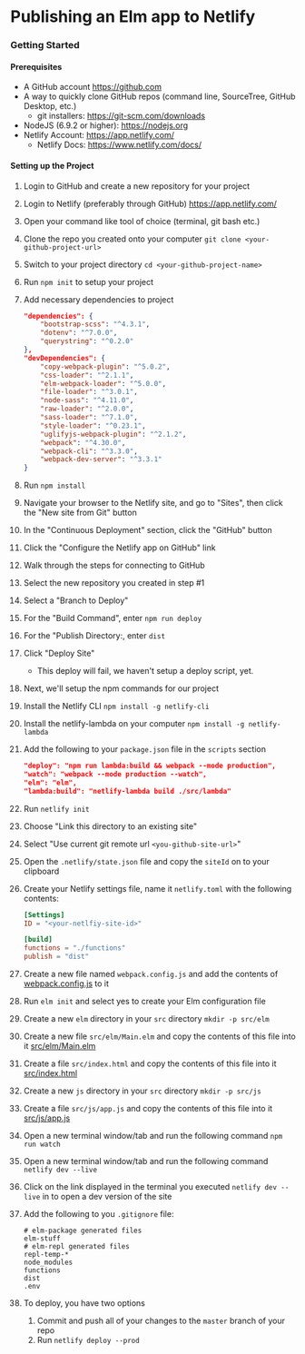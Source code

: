 # Publishing an Elm app to Netlify

### Getting Started

#### Prerequisites

- A GitHub account <a href="https://github.com" target="_blank">https://github.com</a>
- A way to quickly clone GitHub repos (command line, SourceTree, GitHub Desktop, etc.)
  - git installers: https://git-scm.com/downloads
- NodeJS (6.9.2 or higher): <a href="https://nodejs.org" target="_blank">https://nodejs.org</a>
- Netlify Account: <a href="https://app.netlify.com/" target="_blank">https://app.netlify.com/</a>
  - Netlify Docs: https://www.netlify.com/docs/

#### Setting up the Project

1. Login to GitHub and create a new repository for your project
2. Login to Netlify (preferably through GitHub) https://app.netlify.com/
3. Open your command like tool of choice (terminal, git bash etc.)
4. Clone the repo you created onto your computer
   `git clone <your-github-project-url>`
5. Switch to your project directory
   `cd <your-github-project-name>`
6. Run `npm init` to setup your project
7. Add necessary dependencies to project
   ```json
   "dependencies": {
       "bootstrap-scss": "^4.3.1",
       "dotenv": "^7.0.0",
       "querystring": "^0.2.0"
   },
   "devDependencies": {
       "copy-webpack-plugin": "^5.0.2",
       "css-loader": "^2.1.1",
       "elm-webpack-loader": "^5.0.0",
       "file-loader": "^3.0.1",
       "node-sass": "^4.11.0",
       "raw-loader": "^2.0.0",
       "sass-loader": "^7.1.0",
       "style-loader": "^0.23.1",
       "uglifyjs-webpack-plugin": "^2.1.2",
       "webpack": "^4.30.0",
       "webpack-cli": "^3.3.0",
       "webpack-dev-server": "^3.3.1"
   }
   ```
8. Run `npm install`
9. Navigate your browser to the Netlify site, and go to "Sites", then click the "New site from Git" button
10. In the "Continuous Deployment" section, click the "GitHub" button
11. Click the "Configure the Netlify app on GitHub" link
12. Walk through the steps for connecting to GitHub
13. Select the new repository you created in step #1
14. Select a "Branch to Deploy"
15. For the "Build Command", enter `npm run deploy`
16. For the "Publish Directory:, enter `dist`
17. Click "Deploy Site"

    - This deploy will fail, we haven't setup a deploy script, yet.

18. Next, we'll setup the npm commands for our project
19. Install the Netlify CLI `npm install -g netlify-cli`
20. Install the netlify-lambda on your computer `npm install -g netlify-lambda`
21. Add the following to your `package.json` file in the `scripts` section
    ```json
    "deploy": "npm run lambda:build && webpack --mode production",
    "watch": "webpack --mode production --watch",
    "elm": "elm",
    "lambda:build": "netlify-lambda build ./src/lambda"
    ```
22. Run `netlify init`
23. Choose "Link this directory to an existing site"
24. Select "Use current git remote url `<you-github-site-url>`"
25. Open the `.netlify/state.json` file and copy the `siteId` on to your clipboard
26. Create your Netlify settings file, name it `netlify.toml` with the following contents:

    ```toml
    [Settings]
    ID = "<your-netlfiy-site-id>"

    [build]
    functions = "./functions"
    publish = "dist"
    ```

27. Create a new file named `webpack.config.js` and add the contents of <a href="https://raw.githubusercontent.com/mikeonslow/elm-serverless/master/webpack.config.js" target="_blank">webpack.config.js</a> to it
28. Run `elm init` and select yes to create your Elm configuration file
29. Create a new `elm` directory in your `src` directory `mkdir -p src/elm`
30. Create a new file `src/elm/Main.elm` and copy the contents of this file into it <a href="https://raw.githubusercontent.com/mikeonslow/elm-serverless/92457a88d8741fece375c34a044fc928dad5a4a5/src/elm/Main.elm" target="_blank">src/elm/Main.elm</a>
31. Create a file `src/index.html` and copy the contents of this file into it <a href="https://raw.githubusercontent.com/mikeonslow/elm-serverless/92457a88d8741fece375c34a044fc928dad5a4a5/src/index.html" target="_blank">src/index.html</a>
32. Create a new `js` directory in your `src` directory `mkdir -p src/js`
33. Create a file `src/js/app.js` and copy the contents of this file into it <a href="https://raw.githubusercontent.com/mikeonslow/elm-serverless/92457a88d8741fece375c34a044fc928dad5a4a5/src/js/app.js" target="_blank">src/js/app.js</a>
34. Open a new terminal window/tab and run the following command `npm run watch`
35. Open a new terminal window/tab and run the following command `netlify dev --live`
36. Click on the link displayed in the terminal you executed `netlify dev --live` in to open a dev version of the site
37. Add the following to you `.gitignore` file:
    ```
    # elm-package generated files
    elm-stuff
    # elm-repl generated files
    repl-temp-*
    node_modules
    functions
    dist
    .env
    ```
38. To deploy, you have two options
    1. Commit and push all of your changes to the `master` branch of your repo
    2. Run `netlify deploy --prod`
